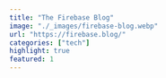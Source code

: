 ```yaml
---
title: "The Firebase Blog"
image: "./_images/firebase-blog.webp"
url: "https://firebase.blog/"
categories: ["tech"]
highlight: true
featured: 1
---
```


